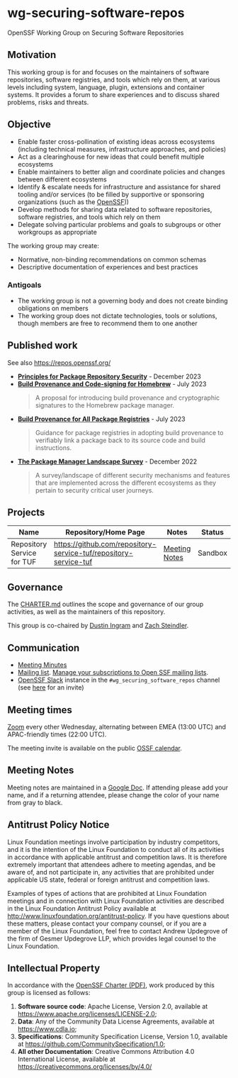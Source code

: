 # wg-securing-software-repos

OpenSSF Working Group on Securing Software Repositories

## Motivation

This working group is for and focuses on the maintainers of software repositories, software registries, and tools which rely on them, at various levels including system, language, plugin, extensions and container systems. It provides a forum to share experiences and to discuss shared problems, risks and threats.

## Objective

* Enable faster cross-pollination of existing ideas across ecosystems (including technical measures, infrastructure approaches, and policies)
* Act as a clearinghouse for new ideas that could benefit multiple ecosystems
* Enable maintainers to better align and coordinate policies and changes between different ecosystems
* Identify & escalate needs for infrastructure and assistance for shared tooling and/or services (to be filled by supportive or sponsoring organizations (such as the [OpenSSF](https://www.openssf.org/)))
* Develop methods for sharing data related to software repositories, software registries, and tools which rely on them
* Delegate solving particular problems and goals to subgroups or other workgroups as appropriate

The working group may create:

* Normative, non-binding recommendations on common schemas
* Descriptive documentation of experiences and best practices

### Antigoals

* The working group is not a governing body and does not create binding obligations on members
* The working group does not dictate technologies, tools or solutions, though members are free to recommend them to one another

## Published work

See also https://repos.openssf.org/

* **[Principles for Package Repository Security](https://repos.openssf.org/principles-for-package-repository-security)** - December 2023
* **[Build Provenance and Code-signing for Homebrew](https://repos.openssf.org/proposals/build-provenance-and-code-signing-for-homebrew)** - July 2023
  > A proposal for introducing build provenance and cryptographic signatures to the Homebrew package manager.
* **[Build Provenance for All Package Registries](https://repos.openssf.org/build-provenance-for-all-package-registries)** - July 2023
  > Guidance for package registries in adopting build provenance to verifiably link a package back to its source code and build instructions.
* **[The Package Manager Landscape Survey](https://github.com/ossf/wg-securing-software-repos/blob/main/survey/2022/README.md)** - December 2022
  > A survey/landscape of different security mechanisms and features that are implemented across the different ecosystems as they pertain to security critical user journeys.

## Projects

| Name | Repository/Home Page | Notes | Status |
| --- | --- | --- | --- |
| Repository Service for TUF | https://github.com/repository-service-tuf/repository-service-tuf |  [Meeting Notes](https://docs.google.com/document/d/13a_AtFpPK9WO4PlAN6ciD-G1jiBU3gEDtRD1OUinUFY/edit)  | Sandbox |

## Governance

The [CHARTER.md](https://github.com/ossf/wg-securing-software-repos/blob/main/CHARTER.md) outlines the scope and governance of our group activities, as well as the maintainers of this repository.

This group is co-chaired by [Dustin Ingram](https://github.com/di) and [Zach Steindler](https://github.com/steiza).

## Communication

* [Meeting Minutes](https://docs.google.com/document/d/1-f6m442MHg9hktrbcp-4sM9GbZC3HLTpZPpxMXjMCp4/edit)
* [Mailing list](https://lists.openssf.org/g/openssf-wg-securing-software-repos). [Manage your subscriptions to Open SSF mailing lists](https://lists.openssf.org/g/main/subgroups).
* [OpenSSF Slack](https://openssf.slack.com/archives/C034CBLMQ9G) instance in the `#wg_securing_software_repos` channel (see [here](https://openssf.slack.com/join/shared_invite/zt-xoktwsef-VzM~b22G2gfT_~4woTTsQA#/shared-invite/email) for an invite) 

## Meeting times

[Zoom](https://zoom-lfx.platform.linuxfoundation.org/meeting/98058137343?password=28dafc6e-cfcf-440d-bb63-ca73a1739f06) every other Wednesday, alternating between EMEA (13:00 UTC) and APAC-friendly times (22:00 UTC).

The meeting invite is available on the public [OSSF calendar](https://calendar.google.com/calendar?cid=czYzdm9lZmhwNWk5cGZsdGI1cTY3bmdwZXNAZ3JvdXAuY2FsZW5kYXIuZ29vZ2xlLmNvbQ).

## Meeting Notes

Meeting notes are maintained in a [Google Doc](https://docs.google.com/document/d/1-f6m442MHg9hktrbcp-4sM9GbZC3HLTpZPpxMXjMCp4/edit). If attending please add your name, and if a returning attendee, please change the color of your name from gray to black.

## Antitrust Policy Notice

Linux Foundation meetings involve participation by industry competitors, and it is the intention of the Linux Foundation to conduct all of its activities in accordance with applicable antitrust and competition laws. It is therefore extremely important that attendees adhere to meeting agendas, and be aware of, and not participate in, any activities that are prohibited under applicable US state, federal or foreign antitrust and competition laws.

Examples of types of actions that are prohibited at Linux Foundation meetings and in connection with Linux Foundation activities are described in the Linux Foundation Antitrust Policy available at <http://www.linuxfoundation.org/antitrust-policy>. If you have questions about these matters, please contact your company counsel, or if you are a member of the Linux Foundation, feel free to contact Andrew Updegrove of the firm of Gesmer Updegrove LLP, which provides legal counsel to the Linux Foundation.

## Intellectual Property

In accordance with the [OpenSSF Charter (PDF)](https://charter.openssf.org/), work produced by this group is licensed as follows:

1. **Software source code**: Apache License, Version 2.0, available at https://www.apache.org/licenses/LICENSE-2.0;
2. **Data**: Any of the Community Data License Agreements, available at https://www.cdla.io;
3. **Specifications**: Community Specification License, Version 1.0, available at https://github.com/CommunitySpecification/1.0;
4. **All other Documentation**: Creative Commons Attribution 4.0 International License, available at https://creativecommons.org/licenses/by/4.0/
